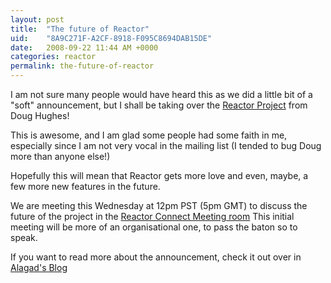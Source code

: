 ```yaml
---
layout: post
title:  "The future of Reactor"
uid:	"8A9C271F-A2CF-8918-F095C8694DAB15DE"
date:   2008-09-22 11:44 AM +0000
categories: reactor
permalink: the-future-of-reactor
---
```

<p>I am not sure many people would have heard this as we did a little bit of a "soft" announcement, but I shall be taking over the <a title="Reactor Framework - Trac" href="http://trac.reactorframework.org/">Reactor Project</a> from Doug Hughes! 
</p>
<p>This is awesome, and I am glad some people had some faith in me, especially since I am not very vocal in the mailing list (I tended to bug Doug more than anyone else!)</p>
<p>
Hopefully this will mean that Reactor gets more love and even, maybe, a few more new features in the future.
</p>
<p>We are meeting this Wednesday at 12pm PST (5pm GMT) to discuss the future of the project in the <a href="http://connect.reactorframework.org">Reactor Connect Meeting room</a>
This initial meeting will be more of an organisational one, to pass the baton so to speak.
</p>
<p>
If you want to read more about the announcement, check it out over in <a title="Alagad: The Future of Reactor" href="http://www.alagad.com/go/blog-entry/the-future-of-reactor">Alagad's Blog</a></p>
